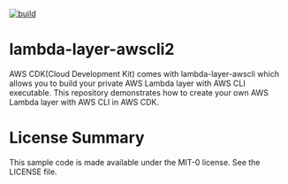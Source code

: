 [![build](https://github.com/KamranBiglari/aws-lambda-layer-awscli2/actions/workflows/build.yml/badge.svg)](https://github.com/KamranBiglari/aws-lambda-layer-awscli2/actions/workflows/build.yml)

# lambda-layer-awscli2
AWS CDK(Cloud Development Kit) comes with lambda-layer-awscli which allows you to build your private AWS Lambda layer with AWS CLI executable. This repository demonstrates how to create your own AWS Lambda layer with AWS CLI in AWS CDK.


# License Summary
This sample code is made available under the MIT-0 license. See the LICENSE file.
